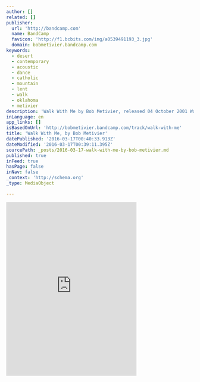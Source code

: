 ```yaml
---
author: []
related: []
publisher:
  url: 'http://bandcamp.com'
  name: BandCamp
  favicon: 'http://f1.bcbits.com/img/a0539491193_3.jpg'
  domain: bobmetivier.bandcamp.com
keywords:
  - desert
  - contemporary
  - acoustic
  - dance
  - catholic
  - mountain
  - lent
  - walk
  - oklahoma
  - metivier
description: 'Walk With Me by Bob Metivier, released 04 October 2001 Walk with me in the desert See my hands pierced through All is lost and is suffered And what remains is true We will dance in the cool desert air As darkness falls upon us here Walk with me in'
inLanguage: en
app_links: []
isBasedOnUrl: 'http://bobmetivier.bandcamp.com/track/walk-with-me'
title: 'Walk With Me, by Bob Metivier'
datePublished: '2016-03-17T00:40:33.913Z'
dateModified: '2016-03-17T00:39:11.395Z'
sourcePath: _posts/2016-03-17-walk-with-me-by-bob-metivier.md
published: true
inFeed: true
hasPage: false
inNav: false
_context: 'http://schema.org'
_type: MediaObject

---
```

<iframe src="http://cdn.embedly.com/widgets/media.html?src=https%3A%2F%2Fbandcamp.com%2FEmbeddedPlayer%2Fv%3D2%2Ftrack%3D3757727463%2Fsize%3Dlarge%2Flinkcol%3D0084B4%2Fnotracklist%3Dtrue%2Ftwittercard%3Dtrue%2F&amp;url=http%3A%2F%2Fbobmetivier.bandcamp.com%2Ftrack%2Fwalk-with-me&amp;image=http%3A%2F%2Ff1.bcbits.com%2Fimg%2Fa0539491193_5.jpg&amp;key=b7d04c9b404c499eba89ee7072e1c4f7&amp;type=text%2Fhtml&amp;schema=bandcamp" width="350" height="467" scrolling="no" frameborder="0" allowfullscreen="allowfullscreen" style=""></iframe>